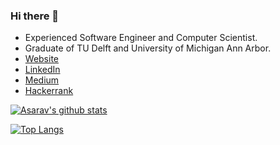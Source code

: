 ### Hi there 👋

- Experienced Software Engineer and Computer Scientist.
- Graduate of TU Delft and University of Michigan Ann Arbor.
- [Website](https://asarav.github.io/)
- [LinkedIn](https://www.linkedin.com/in/avinash-saravanan-profile/)
- [Medium](https://medium.com/@asarav)
- [Hackerrank](https://www.hackerrank.com/asarav?hr_r=1)

[![Asarav's github stats](https://github-readme-stats.vercel.app/api?username=asarav)](https://github.com/asarav/github-readme-stats)

[![Top Langs](https://github-readme-stats.vercel.app/api/top-langs/?username=asarav)](https://github.com/asarav/github-readme-stats)

<!--
**asarav/asarav** is a ✨ _special_ ✨ repository because its `README.md` (this file) appears on your GitHub profile.

Here are some ideas to get you started:

- 🔭 I’m current lyworking on ...
- 🌱 I’m currently learning ...
- 👯 I’m looking to collaborate on ...
- 🤔 I’m looking for help with ...
- 💬 Ask me about ...
- 📫 How to reach me: ...
- 😄 Pronouns: ...
- ⚡ Fun fact: ...
-->
